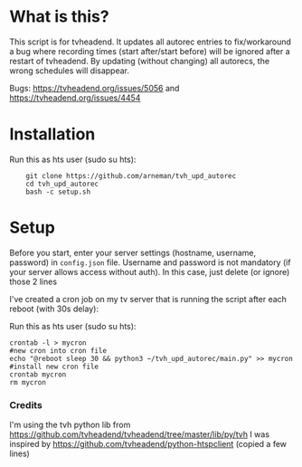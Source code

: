 # What is this? #

This script is for tvheadend.
It updates all autorec entries to fix/workaround a bug where recording times (start after/start before) will be ignored after a restart of tvheadend. By updating (without changing) all autorecs, the wrong schedules will disappear.

Bugs:
    https://tvheadend.org/issues/5056 and  https://tvheadend.org/issues/4454

# Installation #

Run this as hts user (sudo su hts):
```
    git clone https://github.com/arneman/tvh_upd_autorec
    cd tvh_upd_autorec
    bash -c setup.sh
```    
# Setup #

Before you start, enter your server settings (hostname, username, password) in ```config.json``` file.
Username and password is not mandatory (if your server allows access without auth). In this case, just delete (or ignore) those 2 lines

I've created a cron job on my tv server that is running the script after each reboot (with 30s delay):

Run this as hts user (sudo su hts):
```
crontab -l > mycron
#new cron into cron file
echo "@reboot sleep 30 && python3 ~/tvh_upd_autorec/main.py" >> mycron
#install new cron file
crontab mycron
rm mycron
```

### Credits ###

I'm using the tvh python lib from https://github.com/tvheadend/tvheadend/tree/master/lib/py/tvh
I was inspired by https://github.com/tvheadend/python-htspclient (copied a few lines)

